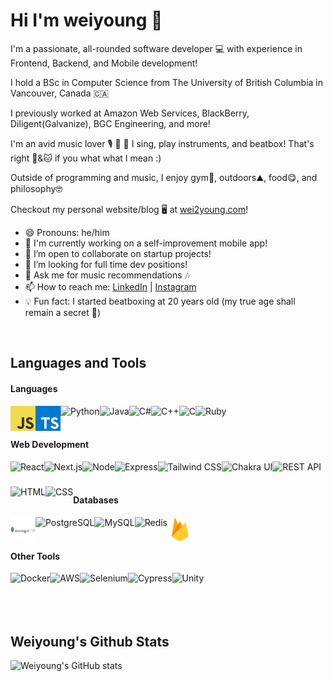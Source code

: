 # Hi I'm weiyoung 👋

I'm a passionate, all-rounded software developer 💻 with experience in Frontend, Backend, and Mobile development!

I hold a BSc in Computer Science from The University of British Columbia in Vancouver, Canada 🇨🇦

I previously worked at Amazon Web Services, BlackBerry, Diligent(Galvanize), BGC Engineering, and more!

I'm an avid music lover 🎙 🎹 🎸 I sing, play instruments, and beatbox! That's right 👢&🐱 if you what what I mean :)

Outside of programming and music, I enjoy gym💪, outdoors⛰️, food😋, and philosophy🤓

Checkout my personal website/blog 🖥️ at [wei2young.com](https://wei2young.com/)!

- 😄 Pronouns: he/him
- 🌱 I'm currently working on a self-improvement mobile app!
- 👯 I’m open to collaborate on startup projects!
- 🤔 I’m looking for full time dev positions!
- 💬 Ask me for music recommendations 🎶
- 📫 How to reach me: [LinkedIn](https://www.linkedin.com/in/weiyoung/) | [Instagram](https://www.instagram.com/wei2young/)
- 💡 Fun fact: I started beatboxing at 20 years old (my true age shall remain a secret 🤭)

<br/>

## Languages and Tools

#### Languages
<img align="left" alt="JavaScript" height="40"
     src="https://raw.githubusercontent.com/github/explore/80688e429a7d4ef2fca1e82350fe8e3517d3494d/topics/javascript/javascript.png"/>
<img align="left" alt="TypeScript" height="40"
     src="https://raw.githubusercontent.com/github/explore/80688e429a7d4ef2fca1e82350fe8e3517d3494d/topics/typescript/typescript.png"/>
<img align="left" alt="Python" height="40"
     src="https://user-images.githubusercontent.com/25181517/183423507-c056a6f9-1ba8-4312-a350-19bcbc5a8697.png"/>
<img align="left" alt="Java" height="40"
     src="https://user-images.githubusercontent.com/25181517/117201156-9a724800-adec-11eb-9a9d-3cd0f67da4bc.png"/>
<img align="left" alt="C#" height="40"
     src="https://user-images.githubusercontent.com/25181517/121405384-444d7300-c95d-11eb-959f-913020d3bf90.png"/>
<img align="left" alt="C++" height="40"
     src="https://user-images.githubusercontent.com/25181517/192106073-90fffafe-3562-4ff9-a37e-c77a2da0ff58.png"/>
<img align="left" alt="C" height="40"
     src="https://user-images.githubusercontent.com/25181517/192106070-46255bcf-65e6-4c6b-a296-bf8d0d8fb2a7.png"/>
<img align="left" alt="Ruby" height="40"
     src="https://user-images.githubusercontent.com/25181517/192603745-7d34df9e-7756-4756-a539-6a61badf7a80.png"/>

<br/><br/>

#### Web Development
<img align="left" alt="React" height="40"
     src="https://user-images.githubusercontent.com/25181517/183897015-94a058a6-b86e-4e42-a37f-bf92061753e5.png"/>
<img align="left" alt="Next.js" height="40"
     src="https://github.com/marwin1991/profile-technology-icons/assets/136815194/5f8c622c-c217-4649-b0a9-7e0ee24bd704"/>
<img align="left" alt="Node" height="40"
     src="https://user-images.githubusercontent.com/25181517/183568594-85e280a7-0d7e-4d1a-9028-c8c2209e073c.png"/>
<img align="left" alt="Express" height="40"
     src="https://user-images.githubusercontent.com/25181517/183859966-a3462d8d-1bc7-4880-b353-e2cbed900ed6.png"/>
<img align="left" alt="Tailwind CSS" height="40"
     src="https://user-images.githubusercontent.com/25181517/202896760-337261ed-ee92-4979-84c4-d4b829c7355d.png"/>
<img align="left" alt="Chakra UI" height="40"
     src="https://user-images.githubusercontent.com/25181517/190887639-d0ba4ec9-ddbe-45dd-bea1-4db83846503e.png"/>
<img align="left" alt="REST API" height="40"
     src="https://user-images.githubusercontent.com/25181517/192107858-fe19f043-c502-4009-8c47-476fc89718ad.png"/>
<img align="left" alt="HTML" height="40"
     src="https://user-images.githubusercontent.com/25181517/192158954-f88b5814-d510-4564-b285-dff7d6400dad.png"/>
<img align="left" alt="CSS" height="40"
     src="https://user-images.githubusercontent.com/25181517/183898674-75a4a1b1-f960-4ea9-abcb-637170a00a75.png"/>

<br/><br/>

#### Databases
<img align="left" alt="MongoDB" height="40"
     src="https://raw.githubusercontent.com/github/explore/80688e429a7d4ef2fca1e82350fe8e3517d3494d/topics/mongodb/mongodb.png"/>
<img align="left" alt="PostgreSQL" height="40"
     src="https://user-images.githubusercontent.com/25181517/117208740-bfb78400-adf5-11eb-97bb-09072b6bedfc.png"/>
<img align="left" alt="MySQL" height="40"
     src="https://user-images.githubusercontent.com/25181517/183896128-ec99105a-ec1a-4d85-b08b-1aa1620b2046.png"/>
<img align="left" alt="Redis" height="40"
     src="https://user-images.githubusercontent.com/25181517/182884894-d3fa6ee0-f2b4-4960-9961-64740f533f2a.png"/>
<img align="left" alt="Firebase" height="40"
     src="https://raw.githubusercontent.com/github/explore/80688e429a7d4ef2fca1e82350fe8e3517d3494d/topics/firebase/firebase.png"/>

<br/><br/>

#### Other Tools
<img align="left" alt="Docker" height="40"
     src="https://user-images.githubusercontent.com/25181517/117207330-263ba280-adf4-11eb-9b97-0ac5b40bc3be.png"/>
<img align="left" alt="AWS" height="40"
     src="https://user-images.githubusercontent.com/25181517/183896132-54262f2e-6d98-41e3-8888-e40ab5a17326.png"/>
<img align="left" alt="Selenium" height="40"
     src="https://user-images.githubusercontent.com/25181517/184103699-d1b83c07-2d83-4d99-9a1e-83bd89e08117.png"/>
<img align="left" alt="Cypress" height="40"
     src="https://user-images.githubusercontent.com/68279555/200387386-276c709f-380b-46cc-81fd-f292985927a8.png"/>
<img align="left" alt="Unity" height="40"
     src="https://user-images.githubusercontent.com/25181517/193427941-9437dbbe-376f-40dc-9573-0ef5c02a26a7.png"/>

<br/><br/>
<br/><br/>

## Weiyoung's Github Stats

![Weiyoung's GitHub stats](https://github-readme-stats.vercel.app/api?username=weiyoung&theme=dark&show_icons=true&icon_color=1DB200&hide_border=true&hide_title=true&include_all_commits=true&count_private=true)
